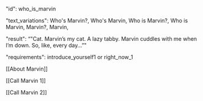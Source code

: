 "id": who_is_marvin

"text_variations":
Who's Marvin?, Who's Marvin, Who is Marvin?, Who is Marvin, Marvin?, Marvin,

"result":
“"Cat. Marvin’s my cat. A lazy tabby. Marvin cuddles with me when I’m down. So, like, every day…”"

"requirements": introduce_yourself1 or right_now_1

[[About Marvin]]

[[Call Marvin 1]]

[[Call Marvin 2]]




